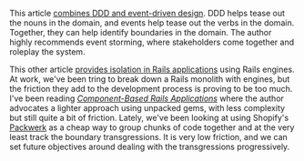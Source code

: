 This article
[combines DDD and event-driven design](https://medium.com/walmartglobaltech/did-domain-driven-design-help-me-to-ease-out-the-approach-towards-event-driven-architecture-b52e770ebcc).
DDD helps tease out the nouns in the domain, and events help tease out the verbs
in the domain.  Together, they can help identify boundaries in the domain.  The
author highly recommends event storming, where stakeholders come together and
roleplay the system.

This other article
[provides isolation in Rails applications](https://medium.com/airtribe/enforcing-modularity-inside-a-rails-monolith-f856adb54e1d)
using Rails engines.  At work, we've been tring to break down a Rails monolith
with engines, but the friction they add to the development process is proving to
be too much.  I've been reading
[_Component-Based Rails Applications_](Books.html#Component_Based_Rails_Applications)
where the author advocates a lighter approach using unpacked gems, with less
complexity but still quite a bit of friction.  Lately, we've been looking at
using Shopify's [Packwerk](https://github.com/Shopify/packwerk) as a cheap way
to group chunks of code together and at the very least track the boundary
transgressions.  It is very low friction, and we can set future objectives
around dealing with the transgressions progressively.
